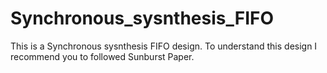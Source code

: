 # Synchronous_sysnthesis_FIFO

This is a Synchronous sysnthesis FIFO design. 
To understand this design I recommend you to followed Sunburst Paper. 

